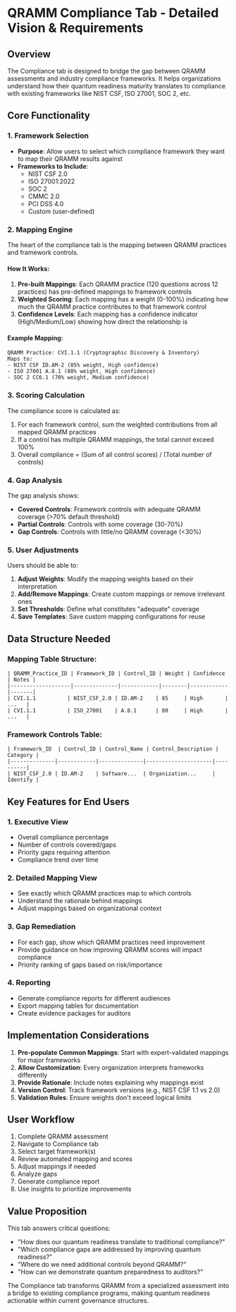 # QRAMM Compliance Tab - Detailed Vision & Requirements

## Overview
The Compliance tab is designed to bridge the gap between QRAMM assessments and industry compliance frameworks. It helps organizations understand how their quantum readiness maturity translates to compliance with existing frameworks like NIST CSF, ISO 27001, SOC 2, etc.

## Core Functionality

### 1. Framework Selection
- **Purpose**: Allow users to select which compliance framework they want to map their QRAMM results against
- **Frameworks to Include**:
  - NIST CSF 2.0
  - ISO 27001:2022
  - SOC 2
  - CMMC 2.0
  - PCI DSS 4.0
  - Custom (user-defined)

### 2. Mapping Engine
The heart of the compliance tab is the mapping between QRAMM practices and framework controls.

#### How It Works:
1. **Pre-built Mappings**: Each QRAMM practice (120 questions across 12 practices) has pre-defined mappings to framework controls
2. **Weighted Scoring**: Each mapping has a weight (0-100%) indicating how much the QRAMM practice contributes to that framework control
3. **Confidence Levels**: Each mapping has a confidence indicator (High/Medium/Low) showing how direct the relationship is

#### Example Mapping:
```
QRAMM Practice: CVI.1.1 (Cryptographic Discovery & Inventory)
Maps to:
- NIST CSF ID.AM-2 (85% weight, High confidence)
- ISO 27001 A.8.1 (80% weight, High confidence)
- SOC 2 CC6.1 (70% weight, Medium confidence)
```

### 3. Scoring Calculation

The compliance score is calculated as:
1. For each framework control, sum the weighted contributions from all mapped QRAMM practices
2. If a control has multiple QRAMM mappings, the total cannot exceed 100%
3. Overall compliance = (Sum of all control scores) / (Total number of controls)

### 4. Gap Analysis

The gap analysis shows:
- **Covered Controls**: Framework controls with adequate QRAMM coverage (>70% default threshold)
- **Partial Controls**: Controls with some coverage (30-70%)
- **Gap Controls**: Controls with little/no QRAMM coverage (<30%)

### 5. User Adjustments

Users should be able to:
1. **Adjust Weights**: Modify the mapping weights based on their interpretation
2. **Add/Remove Mappings**: Create custom mappings or remove irrelevant ones
3. **Set Thresholds**: Define what constitutes "adequate" coverage
4. **Save Templates**: Save custom mapping configurations for reuse

## Data Structure Needed

### Mapping Table Structure:
```
| QRAMM_Practice_ID | Framework_ID | Control_ID | Weight | Confidence | Notes |
|-------------------|--------------|------------|--------|------------|-------|
| CVI.1.1          | NIST_CSF_2.0 | ID.AM-2    | 85     | High       | ...   |
| CVI.1.1          | ISO_27001    | A.8.1      | 80     | High       | ...   |
```

### Framework Controls Table:
```
| Framework_ID  | Control_ID | Control_Name | Control_Description | Category |
|--------------|------------|--------------|---------------------|----------|
| NIST_CSF_2.0 | ID.AM-2    | Software...  | Organization...     | Identify |
```

## Key Features for End Users

### 1. Executive View
- Overall compliance percentage
- Number of controls covered/gaps
- Priority gaps requiring attention
- Compliance trend over time

### 2. Detailed Mapping View
- See exactly which QRAMM practices map to which controls
- Understand the rationale behind mappings
- Adjust mappings based on organizational context

### 3. Gap Remediation
- For each gap, show which QRAMM practices need improvement
- Provide guidance on how improving QRAMM scores will impact compliance
- Priority ranking of gaps based on risk/importance

### 4. Reporting
- Generate compliance reports for different audiences
- Export mapping tables for documentation
- Create evidence packages for auditors

## Implementation Considerations

1. **Pre-populate Common Mappings**: Start with expert-validated mappings for major frameworks
2. **Allow Customization**: Every organization interprets frameworks differently
3. **Provide Rationale**: Include notes explaining why mappings exist
4. **Version Control**: Track framework versions (e.g., NIST CSF 1.1 vs 2.0)
5. **Validation Rules**: Ensure weights don't exceed logical limits

## User Workflow

1. Complete QRAMM assessment
2. Navigate to Compliance tab
3. Select target framework(s)
4. Review automated mapping and scores
5. Adjust mappings if needed
6. Analyze gaps
7. Generate compliance report
8. Use insights to prioritize improvements

## Value Proposition

This tab answers critical questions:
- "How does our quantum readiness translate to traditional compliance?"
- "Which compliance gaps are addressed by improving quantum readiness?"
- "Where do we need additional controls beyond QRAMM?"
- "How can we demonstrate quantum preparedness to auditors?"

The Compliance tab transforms QRAMM from a specialized assessment into a bridge to existing compliance programs, making quantum readiness actionable within current governance structures.